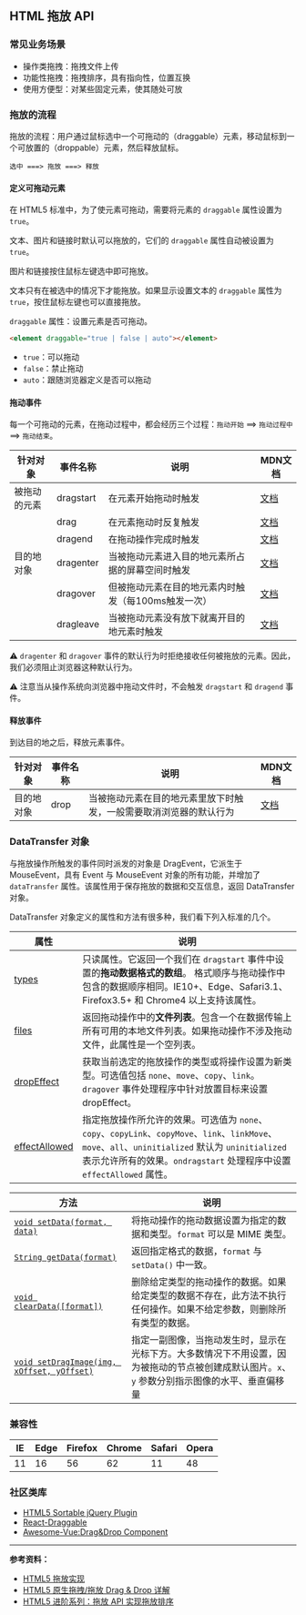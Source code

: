 ## HTML 拖放 API

### 常见业务场景

* 操作类拖拽：拖拽文件上传
* 功能性拖拽：拖拽排序，具有指向性，位置互换
* 使用方便型：对某些固定元素，使其随处可放

### 拖放的流程

拖放的流程：用户通过鼠标选中一个可拖动的（draggable）元素，移动鼠标到一个可放置的（droppable）元素，然后释放鼠标。

```
选中 ===> 拖放 ===> 释放
```

#### 定义可拖动元素

在 HTML5 标准中，为了使元素可拖动，需要将元素的 `draggable` 属性设置为 `true`。

文本、图片和链接时默认可以拖放的，它们的 `draggable` 属性自动被设置为 `true`。

图片和链接按住鼠标左键选中即可拖放。

文本只有在被选中的情况下才能拖放。如果显示设置文本的 `draggable` 属性为 `true`，按住鼠标左键也可以直接拖放。

`draggable` 属性：设置元素是否可拖动。

```html
<element draggable="true | false | auto"></element>
```

* `true`：可以拖动
* `false`：禁止拖动
* `auto`：跟随浏览器定义是否可以拖动

#### 拖动事件

每一个可拖动的元素，在拖动过程中，都会经历三个过程：`拖动开始` ==> `拖动过程中` ==> `拖动结束`。

| 针对对象     | 事件名称  | 说明                                                | MDN文档                                                      |
| ------------ | --------- | --------------------------------------------------- | ------------------------------------------------------------ |
| 被拖动的元素 | dragstart | 在元素开始拖动时触发                                | [文档](https://developer.mozilla.org/zh-CN/docs/Web/Events/dragstart) |
|              | drag      | 在元素拖动时反复触发                                | [文档](https://developer.mozilla.org/zh-CN/docs/Web/Events/drag) |
|              | dragend   | 在拖动操作完成时触发                                | [文档](https://developer.mozilla.org/zh-CN/docs/Web/Events/dragend) |
| 目的地对象   | dragenter | 当被拖动元素进入目的地元素所占据的屏幕空间时触发    | [文档](https://developer.mozilla.org/zh-CN/docs/Web/Events/dragenter) |
|              | dragover  | 但被拖动元素在目的地元素内时触发（每100ms触发一次） | [文档](https://developer.mozilla.org/zh-CN/docs/Web/Events/dragover) |
|              | dragleave | 当被拖动元素没有放下就离开目的地元素时触发          | [文档](https://developer.mozilla.org/zh-CN/docs/Web/Events/dragleave) |

⚠️ `dragenter` 和 `dragover` 事件的默认行为时拒绝接收任何被拖放的元素。因此，我们必须阻止浏览器这种默认行为。

⚠️ 注意当从操作系统向浏览器中拖动文件时，不会触发 `dragstart` 和 `dragend` 事件。

#### 释放事件

到达目的地之后，释放元素事件。

| 针对对象   | 事件名称 | 说明                                                         | MDN文档                                                      |
| ---------- | -------- | ------------------------------------------------------------ | ------------------------------------------------------------ |
| 目的地对象 | drop     | 当被拖动元素在目的地元素里放下时触发，一般需要取消浏览器的默认行为 | [文档](https://developer.mozilla.org/zh-CN/docs/Web/Events/drop) |

### DataTransfer 对象

与拖放操作所触发的事件同时派发的对象是 DragEvent，它派生于 MouseEvent，具有 Event 与 MouseEvent 对象的所有功能，并增加了 `dataTransfer` 属性。该属性用于保存拖放的数据和交互信息，返回 DataTransfer 对象。

DataTransfer 对象定义的属性和方法有很多种，我们看下列入标准的几个。

| 属性                                                         | 说明                                                         |
| ------------------------------------------------------------ | ------------------------------------------------------------ |
| [types](https://developer.mozilla.org/zh-CN/docs/Web/API/DataTransfer/types) | 只读属性。它返回一个我们在 `dragstart` 事件中设置的**拖动数据格式的数组**。 格式顺序与拖动操作中包含的数据顺序相同。IE10+、Edge、Safari3.1、Firefox3.5+ 和 Chrome4 以上支持该属性。 |
| [files](https://developer.mozilla.org/zh-CN/docs/Web/API/DataTransfer/files) | 返回拖动操作中的**文件列表**。包含一个在数据传输上所有可用的本地文件列表。如果拖动操作不涉及拖动文件，此属性是一个空列表。 |
| [dropEffect](https://developer.mozilla.org/en-US/docs/Web/API/DataTransfer/dropEffect) | 获取当前选定的拖放操作的类型或将操作设置为新类型。可选值包括 `none`、`move`、`copy`、`link`。`dragover` 事件处理程序中针对放置目标来设置 dropEffect。 |
| [effectAllowed](https://developer.mozilla.org/zh-CN/docs/Web/API/DataTransfer/effectAllowed) | 指定拖放操作所允许的效果。可选值为 `none`、`copy`、`copyLink`、`copyMove`、`link`、`linkMove`、`move`、`all`、`uninitialized` 默认为 `uninitialized` 表示允许所有的效果。`ondragstart` 处理程序中设置 `effectAllowed` 属性。 |

| 方法                                                         | 说明                                                         |
| ------------------------------------------------------------ | ------------------------------------------------------------ |
| [`void setData(format, data)`](https://developer.mozilla.org/zh-CN/docs/Web/API/DataTransfer/setData) | 将拖动操作的拖动数据设置为指定的数据和类型。`format` 可以是 MIME 类型。 |
| [`String getData(format)`](https://developer.mozilla.org/zh-CN/docs/Web/API/DataTransfer/getData) | 返回指定格式的数据，`format` 与 `setData()` 中一致。         |
| [`void clearData([format])`](https://developer.mozilla.org/zh-CN/docs/Web/API/DataTransfer/clearData) | 删除给定类型的拖动操作的数据。如果给定类型的数据不存在，此方法不执行任何操作。如果不给定参数，则删除所有类型的数据。 |
| [`void setDragImage(img, xOffset, yOffset)`](https://developer.mozilla.org/zh-CN/docs/Web/API/DataTransfer/setDragImage) | 指定一副图像，当拖动发生时，显示在光标下方。大多数情况下不用设置，因为被拖动的节点被创建成默认图片。`x`、`y` 参数分别指示图像的水平、垂直偏移量 |

### 兼容性

| IE   | Edge | Firefox | Chrome | Safari | Opera |
| ---- | ---- | ------- | ------ | ------ | ----- |
| 11   | 16   | 56      | 62     | 11     | 48    |

### 社区类库

* [HTML5 Sortable jQuery Plugin](https://github.com/farhadi/html5sortable)
* [React-Draggable](https://github.com/mzabriskie/react-draggable)
* [Awesome-Vue:Drag&Drop Component](https://github.com/vuejs/awesome-vue#drag-and-drop)

---

**参考资料：**

* [HTML5 拖放实现](https://juejin.im/entry/59eebc39f265da431c6f7bdb)
* [HTML5 原生拖拽/拖放 Drag & Drop 详解](https://developer.mozilla.org/zh-CN/docs/Web/Events/dragleave)
* [HTML5 进阶系列：拖放 API 实现拖放排序](https://juejin.im/post/5907d058da2f60005d0f8b15)